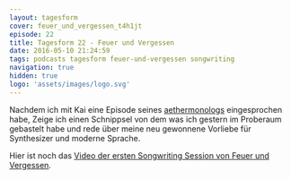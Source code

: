 ```yaml
---
layout: tagesform
cover: feuer_und_vergessen_t4h1jt
episode: 22
title: Tagesform 22 - Feuer und Vergessen
date: 2016-05-10 21:24:59
tags: podcasts tagesform feuer-und-vergessen songwriting
navigation: true
hidden: true
logo: 'assets/images/logo.svg'
---
```


Nachdem ich mit Kai eine Episode seines [aethermonologs](https://aethermonolog.de/) eingesprochen habe, Zeige ich einen Schnippsel von dem was ich 
gestern im Proberaum gebastelt habe und rede über meine neu gewonnene
Vorliebe für Synthesizer und moderne Sprache.

<!-- more -->

Hier ist noch das [Video der ersten Songwriting Session von Feuer und Vergessen](https://www.youtube.com/watch?v=b1-uTKl0Rqs).
